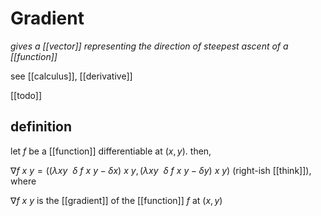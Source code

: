 # Gradient

_gives a [[vector]] representing the direction of steepest ascent of a [[function]]_

see [[calculus]], [[derivative]]

[[todo]]

## definition

let $f$ be a [[function]] differentiable at $(x, y)$. then,

$\nabla f\ x\ y = ((\lambda x y\ \ \delta\ f\ x\ y - \delta x)\ x\ y, (\lambda x y\ \ \delta\ f\ x\ y - \delta y)\ x\ y)$ (right-ish [[think]]), where

$\nabla f\ x\ y$ is the [[gradient]] of the [[function]] $f$ at $(x, y)$
